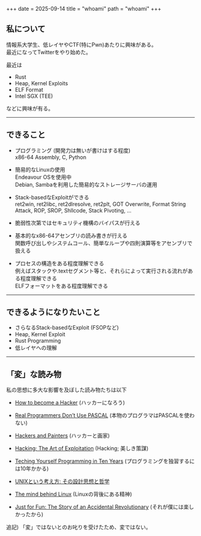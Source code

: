 +++
date = 2025-09-14
title = "whoami"
path = "whoami"
+++
## 私について
情報系大学生、低レイヤやCTF(特にPwn)あたりに興味がある。  
最近になってTwitterをやり始めた。  

最近は
- Rust
- Heap, Kernel Exploits
- ELF Format
- Intel SGX (TEE)

などに興味が有る。

---

## できること
- プログラミング (開発力は無いが書けはする程度)  
x86-64 Assembly, C, Python  

- 簡易的なLinuxの使用  
Endeavour OSを使用中  
Debian, Sambaを利用した簡易的なストレージサーバの運用  

- Stack-basedなExploitができる  
ret2win, ret2libc, ret2dlresolve, ret2plt, GOT Overwrite, Format String Attack, ROP, SROP, Shllcode, Stack Pivoting, ...  

- 脆弱性次第ではセキュリティ機構のバイパスが行える

- 基本的なx86-64アセンブリの読み書きが行える  
関数呼び出しやシステムコール、簡単なループや四則演算等をアセンブリで扱える

- プロセスの構造をある程度理解できる  
例えばスタックや.textセグメント等と、それらによって実行される流れがある程度理解できる  
ELFフォーマットをある程度理解できる  

---

## できるようになりたいこと
- さらなるStack-basedなExploit (FSOPなど)
- Heap, Kernel Exploit
- Rust Programming
- 低レイヤへの理解

---

## 「変」な読み物
私の思想に多大な影響を及ぼした読み物たちは以下

- [How to become a Hacker](https://cruel.org/freeware/hacker.html) (ハッカーになろう)

- [Real Programmers Don’t Use PASCAL](https://dajya-ranger.com/software/real-programmers-dont-use-pascal) (本物のプログラマはPASCALを使わない)

- [Hackers and Painters](https://practical-scheme.net/trans/hp-j.html) (ハッカーと画家)

- [Hacking; The Art of Exploitation](https://www.oreilly.co.jp/books/9784873115146/) (Hacking; 美しき策謀)

- [Teching Yourself Programming in Ten Years](https://www.yamdas.org/column/technique/21-daysj.html) (プログラミングを独習するには10年かかる)

- [UNIXという考え方: その設計思想と哲学](https://www.ohmsha.co.jp/book/9784274064067/)

- [The mind behind Linux](http://www.aoky.net/articles/linus_torvalds/the_mind_behind_linux.htm) (Linuxの背後にある精神)

- [Just for Fun: The Story of an Accidental Revolutionary](https://www.amazon.co.jp/%E3%81%9D%E3%82%8C%E3%81%8C%E3%81%BC%E3%81%8F%E3%81%AB%E3%81%AF%E6%A5%BD%E3%81%97%E3%81%8B%E3%81%A3%E3%81%9F%E3%81%8B%E3%82%89-%E5%85%A8%E4%B8%96%E7%95%8C%E3%82%92%E5%B7%BB%E3%81%8D%E8%BE%BC%E3%82%93%E3%81%A0%E3%83%AA%E3%83%8A%E3%83%83%E3%82%AF%E3%82%B9%E9%9D%A9%E5%91%BD%E3%81%AE%E7%9C%9F%E5%AE%9F-%E5%B0%8F%E3%83%97%E3%83%AD%E3%83%BB%E3%83%96%E3%83%83%E3%82%AF%E3%82%B9-%E3%83%AA%E3%83%BC%E3%83%8A%E3%82%B9-%E3%83%88%E3%83%BC%E3%83%90%E3%83%AB%E3%82%BA/dp/4796880011) (それが僕には楽しかったから)


追記) 「変」ではないとのお叱りを受けたため、変ではない。
